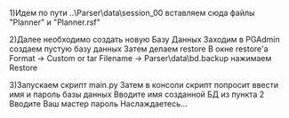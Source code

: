 1)Идем по пути ..\Parser\data\session_00
	вставляем сюда файлы "Planner" и "Planner.rsf"


2)Далее необходимо создать новую Базу Данных
	Заходим в PGAdmin создаем пустую базу данных
	Затем делаем restore 
		В окне restore'a 
			Format -> Custom or tar
			Filename -> Parser\data\bd.backup
			нажимаем Restore
			

3)Запускаем скрипт main.py 
	Затем в консоли скрипт попросит ввести имя и пароль базы данных
		Вводите имя созданной БД из пункта 2
		Вводите Ваш мастер пароль 
		Наслаждаетесь...